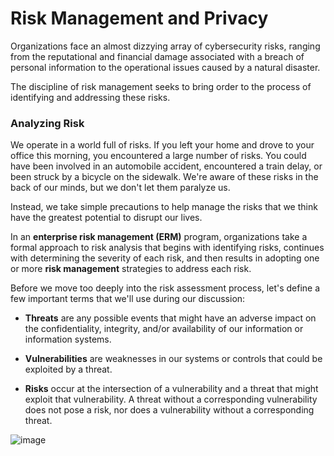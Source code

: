# Risk Management and Privacy

Organizations face an almost dizzying array of cybersecurity risks, ranging from the reputational and financial damage associated with a breach of personal information to the operational issues caused by a natural disaster.

The discipline of risk management seeks to bring order to the process of identifying and addressing these risks.

### Analyzing Risk

We operate in a world full of risks. If you left your home and drove to your office this morning, you encountered a large number of risks. You could have been involved in an automobile accident, encountered a train delay, or been struck by a bicycle on the sidewalk. We're aware of these risks in the back of our minds, but we don't let them paralyze us. 

Instead, we take simple precautions to help manage the risks that we think have the greatest potential to disrupt our lives.

In an **enterprise risk management (ERM)** program, organizations take a formal approach to risk analysis that begins with identifying risks, continues with determining the severity of each risk, and then results in adopting one or more **risk management** strategies to address each risk.

Before we move too deeply into the risk assessment process, let's define a few important terms that we'll use during our discussion:

- **Threats** are any possible events that might have an adverse impact on the confidentiality, integrity, and/or availability of our information or information systems.

- **Vulnerabilities** are weaknesses in our systems or controls that could be exploited by a threat.

-  **Risks** occur at the intersection of a vulnerability and a threat that might exploit that vulnerability. A threat without a corresponding vulnerability does not pose a risk, nor does a vulnerability without a corresponding threat.

![image](https://github.com/rw9999/Security-plus-notes/assets/134976895/c7ed76f3-99d6-497f-99fb-81d26d638085)
